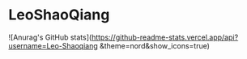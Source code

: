 # LeoShaoQiang


![Anurag's GitHub stats](https://github-readme-stats.vercel.app/api?username=Leo-Shaoqiang
&theme=nord&show_icons=true)
